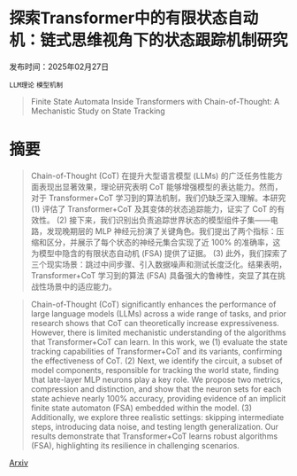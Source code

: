 # 探索Transformer中的有限状态自动机：链式思维视角下的状态跟踪机制研究

发布时间：2025年02月27日

`LLM理论` `模型机制`

> Finite State Automata Inside Transformers with Chain-of-Thought: A Mechanistic Study on State Tracking

# 摘要

> Chain-of-Thought (CoT) 在提升大型语言模型 (LLMs) 的广泛任务性能方面表现出显著效果，理论研究表明 CoT 能够增强模型的表达能力。然而，对于 Transformer+CoT 学习到的算法机制，我们仍缺乏深入理解。本研究 (1) 评估了 Transformer+CoT 及其变体的状态追踪能力，证实了 CoT 的有效性。 (2) 接下来，我们识别出负责追踪世界状态的模型组件子集——电路，发现晚期层的 MLP 神经元扮演了关键角色。我们提出了两个指标：压缩和区分，并展示了每个状态的神经元集合实现了近 100% 的准确率，这为模型中隐含的有限状态自动机 (FSA) 提供了证据。 (3) 此外，我们探索了三个现实场景：跳过中间步骤、引入数据噪声和测试长度泛化。结果表明，Transformer+CoT 学习到的算法 (FSA) 具备强大的鲁棒性，突显了其在挑战性场景中的适应能力。

> Chain-of-Thought (CoT) significantly enhances the performance of large language models (LLMs) across a wide range of tasks, and prior research shows that CoT can theoretically increase expressiveness. However, there is limited mechanistic understanding of the algorithms that Transformer+CoT can learn. In this work, we (1) evaluate the state tracking capabilities of Transformer+CoT and its variants, confirming the effectiveness of CoT. (2) Next, we identify the circuit, a subset of model components, responsible for tracking the world state, finding that late-layer MLP neurons play a key role. We propose two metrics, compression and distinction, and show that the neuron sets for each state achieve nearly 100% accuracy, providing evidence of an implicit finite state automaton (FSA) embedded within the model. (3) Additionally, we explore three realistic settings: skipping intermediate steps, introducing data noise, and testing length generalization. Our results demonstrate that Transformer+CoT learns robust algorithms (FSA), highlighting its resilience in challenging scenarios.

[Arxiv](https://arxiv.org/abs/2502.20129)